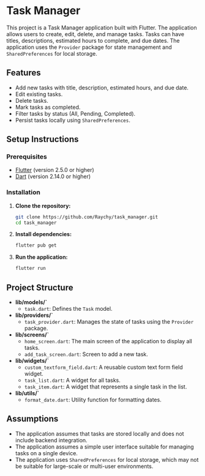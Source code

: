 # Task Manager

This project is a Task Manager application built with Flutter. The application allows users to create, edit, delete, and manage tasks. Tasks can have titles, descriptions, estimated hours to complete, and due dates. The application uses the `Provider` package for state management and `SharedPreferences` for local storage.

## Features

- Add new tasks with title, description, estimated hours, and due date.
- Edit existing tasks.
- Delete tasks.
- Mark tasks as completed.
- Filter tasks by status (All, Pending, Completed).
- Persist tasks locally using `SharedPreferences`.

## Setup Instructions

### Prerequisites

- [Flutter](https://flutter.dev/docs/get-started/install) (version 2.5.0 or higher)
- [Dart](https://dart.dev/get-dart) (version 2.14.0 or higher)

### Installation

1. **Clone the repository:**
    ```sh
    git clone https://github.com/Raychy/task_manager.git
    cd task_manager
    ```

2. **Install dependencies:**
    ```sh
    flutter pub get
    ```

3. **Run the application:**
    ```sh
    flutter run
    ```

## Project Structure

- **lib/models/`**
    - `task.dart`: Defines the `Task` model.
- **lib/providers/`**
    - `task_provider.dart`: Manages the state of tasks using the `Provider` package.
- **lib/screens/`**
    - `home_screen.dart`: The main screen of the application to display all tasks.
    - `add_task_screen.dart`: Screen to add a new task.
- **lib/widgets/`**
    - `custom_textform_field.dart`: A reusable custom text form field widget.
    - `task_list.dart`: A widget for all tasks.
    - `task_item.dart`: A widget that represents a single task in the list.
- **lib/utils/`**
    - `format_date.dart`: Utility function for formatting dates.

## Assumptions

- The application assumes that tasks are stored locally and does not include backend integration.
- The application assumes a simple user interface suitable for managing tasks on a single device.
- The application uses `SharedPreferences` for local storage, which may not be suitable for large-scale or multi-user environments.


